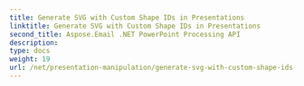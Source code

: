 ```yaml
---
title: Generate SVG with Custom Shape IDs in Presentations
linktitle: Generate SVG with Custom Shape IDs in Presentations
second_title: Aspose.Email .NET PowerPoint Processing API
description: 
type: docs
weight: 19
url: /net/presentation-manipulation/generate-svg-with-custom-shape-ids-in-presentations/
---
```

